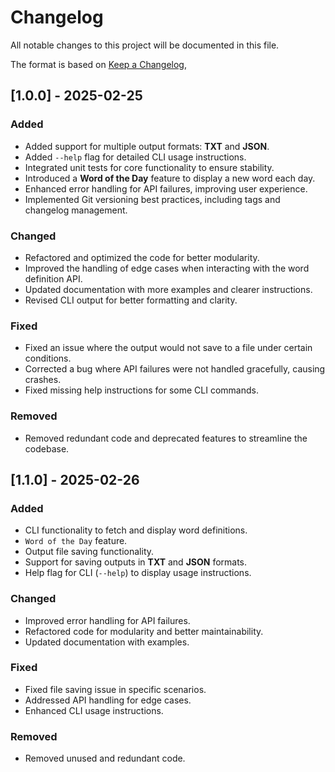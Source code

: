 # Changelog

All notable changes to this project will be documented in this file.

The format is based on [Keep a Changelog](https://keepachangelog.com/en/1.1.0/),  

## [1.0.0] - 2025-02-25

### Added
- Added support for multiple output formats: **TXT** and **JSON**.
- Added `--help` flag for detailed CLI usage instructions.
- Integrated unit tests for core functionality to ensure stability.
- Introduced a **Word of the Day** feature to display a new word each day.
- Enhanced error handling for API failures, improving user experience.
- Implemented Git versioning best practices, including tags and changelog management.

### Changed
- Refactored and optimized the code for better modularity.
- Improved the handling of edge cases when interacting with the word definition API.
- Updated documentation with more examples and clearer instructions.
- Revised CLI output for better formatting and clarity.

### Fixed
- Fixed an issue where the output would not save to a file under certain conditions.
- Corrected a bug where API failures were not handled gracefully, causing crashes.
- Fixed missing help instructions for some CLI commands.

### Removed
- Removed redundant code and deprecated features to streamline the codebase.

## [1.1.0] - 2025-02-26

### Added
- CLI functionality to fetch and display word definitions.
- `Word of the Day` feature.
- Output file saving functionality.
- Support for saving outputs in **TXT** and **JSON** formats.
- Help flag for CLI (`--help`) to display usage instructions.

### Changed
- Improved error handling for API failures.
- Refactored code for modularity and better maintainability.
- Updated documentation with examples.

### Fixed
- Fixed file saving issue in specific scenarios.
- Addressed API handling for edge cases.
- Enhanced CLI usage instructions.

### Removed
- Removed unused and redundant code.
